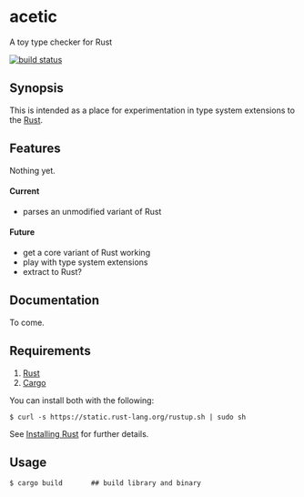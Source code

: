 # acetic

A toy type checker for Rust

[![build status](https://api.travis-ci.org/jroesch/acetic.svg?branch=master)](https://travis-ci.org/jroesch/acetic)

## Synopsis

This is intended as a place for experimentation in type system
extensions to the [Rust](https://github.com/rust-lang/rust).

## Features

Nothing yet.

#### Current

* parses an unmodified variant of Rust

#### Future

* get a core variant of Rust working
* play with type system extensions
* extract to Rust?

## Documentation

To come.

## Requirements

1.   [Rust](http://www.rust-lang.org/)
2.   [Cargo](http://crates.io/)

You can install both with the following:

```
$ curl -s https://static.rust-lang.org/rustup.sh | sudo sh
```

See [Installing Rust](http://doc.rust-lang.org/guide.html#installing-rust) for further details.

## Usage

```
$ cargo build       ## build library and binary
```

